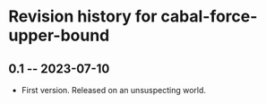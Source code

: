 # Revision history for cabal-force-upper-bound

## 0.1 -- 2023-07-10

* First version. Released on an unsuspecting world.
